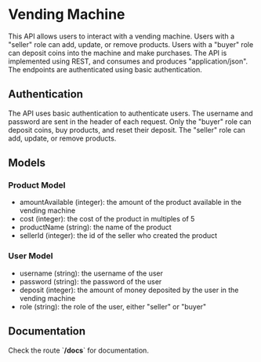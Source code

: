 # Vending Machine
  This API allows users to interact with a vending machine. Users with a "seller" role can add, update, or remove products. Users with a "buyer" role can deposit coins into the machine and make purchases.
The API is implemented using REST, and consumes and produces "application/json". The endpoints are authenticated using basic authentication.

## Authentication

  The API uses basic authentication to authenticate users. The username and password are sent in the header of each request. Only the "buyer" role can deposit coins, buy products, and reset their deposit. The "seller" role can add, update, or remove products.
  
## Models
### Product Model
- amountAvailable (integer): the amount of the product available in the vending machine
- cost (integer): the cost of the product in multiples of 5
- productName (string): the name of the product
- sellerId (integer): the id of the seller who created the product

### User Model
- username (string): the username of the user
- password (string): the password of the user
- deposit (integer): the amount of money deposited by the user in the vending machine
- role (string): the role of the user, either "seller" or "buyer"

## Documentation
Check the route \`**/docs**\` for documentation.
